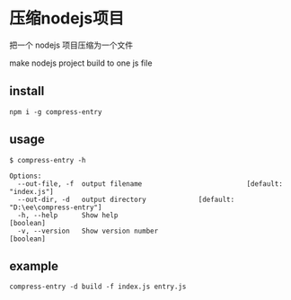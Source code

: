 # 压缩nodejs项目

把一个 nodejs 项目压缩为一个文件

make nodejs project build to one js file

## install

```
npm i -g compress-entry
```


## usage

```
$ compress-entry -h

Options:
  --out-file, -f  output filename                          [default: "index.js"]
  --out-dir, -d   output directory             [default: "D:\ee\compress-entry"]
  -h, --help      Show help                                            [boolean]
  -v, --version   Show version number                                  [boolean]
```

## example

```
compress-entry -d build -f index.js entry.js
```